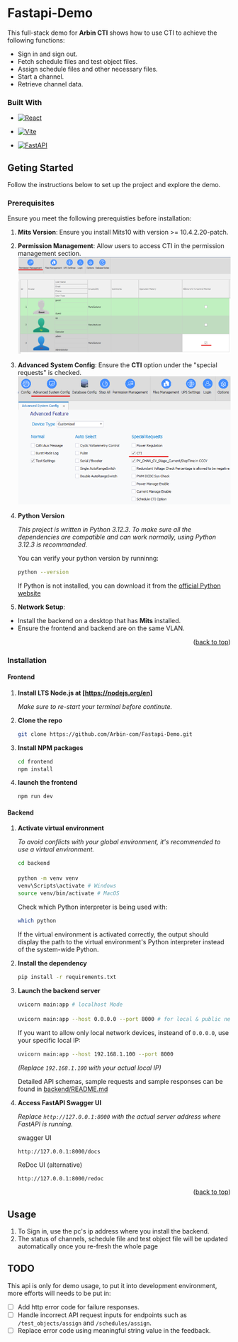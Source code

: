 # Fastapi-Demo

<a id="readme-top"></a>

<!-- About The Demo -->

This full-stack demo for **Arbin CTI** shows how to use CTI to achieve the following functions:

- Sign in and sign out.
- Fetch schedule files and test object files.
- Assign schedule files and other necessary files.
- Start a channel.
- Retrieve channel data.

### Built With

- [![React][React.js]][React-url]

- [![Vite][Vite-icon]][Vite-url]

- [![FastAPI][FastAPI-icon]][FastAPI-url]

<!-- Getting Started -->

## Geting Started

Follow the instructions below to set up the project and explore the demo.

### Prerequisites

Ensure you meet the following prerequisties before installation:

1. **Mits Version**: Ensure you install Mits10 with version >= 10.4.2.20-patch.

2. **Permission Management**: Allow users to access CTI in the permission management section.
   ![](img/permission.png)

3. **Advanced System Config**: Ensure the **CTI** option under the "special requests" is checked.
   ![](img/advanced_config.png)

4. **Python Version**

   _This project is written in Python 3.12.3. To make sure all the dependencies are compatible and can work normally, using Python 3.12.3 is recommanded._

   You can verify your python version by runninng:

   ```sh
   python --version
   ```

   If Python is not installed, you can download it from the [official Python website](https://www.python.org/)

5. **Network Setup**:

- Install the backend on a desktop that has **Mits** installed.
- Ensure the frontend and backend are on the same VLAN.

<p align="right">(<a href="#readme-top">back to top</a>)</p>

### Installation

#### Frontend

1. **Install LTS Node.js at [https://nodejs.org/en]**

   _Make sure to re-start your terminal before continute._

2. **Clone the repo**
   ```sh
   git clone https://github.com/Arbin-com/Fastapi-Demo.git
   ```
3. **Install NPM packages**
   ```sh
   cd frontend
   npm install
   ```
4. **launch the frontend**
   ```sh
   npm run dev
   ```

#### Backend

1. **Activate virtual environment**

   _To avoid conflicts with your global environment, it's recommended to use a virtual environment._

   ```sh
   cd backend

   python -m venv venv
   venv\Scripts\activate # Windows
   source venv/bin/activate # MacOS
   ```

   Check which Python interpreter is being used with:

   ```sh
   which python
   ```

   If the virtual environment is activated correctly, the output should display the path to the virtual environment's Python interpreter instead of the system-wide Python.

2. **Install the dependency**
   ```sh
   pip install -r requirements.txt
   ```
3. **Launch the backend server**

   ```sh
   uvicorn main:app # localhost Mode

   uvicorn main:app --host 0.0.0.0 --port 8000 # for local & public network access
   ```

   If you want to allow only local network devices, insteand of `0.0.0.0`, use your specific local IP:

   ```sh
   uvicorn main:app --host 192.168.1.100 --port 8000
   ```

   _(Replace `192.168.1.100` with your actual local IP)_

   Detailed API schemas, sample requests and sample responses can be found in [backend/README.md](backend/README.md)

4. **Access FastAPI Swagger UI**

   _Replace `http://127.0.0.1:8000` with the actual server address where FastAPI is running._

   swagger UI

   ```arduino
   http://127.0.0.1:8000/docs
   ```

   ReDoc UI (alternative)

   ```arduino
   http://127.0.0.1:8000/redoc
   ```

<p align="right">(<a href="#readme-top">back to top</a>)</p>

<!-- Usage -->

## Usage

1. To Sign in, use the pc's ip address where you install the backend.
2. The status of channels, schedule file and test object file will be updated automatically once you re-fresh the whole page

## TODO

This api is only for demo usage, to put it into development environment, more efforts will needs to be put in:

- [ ] Add http error code for failure responses.
- [ ] Handle incorrect API request inputs for endpoints such as `/test_objects/assign` and `/schedules/assign`.
- [ ] Replace error code using meaningful string value in the feedback.

<!-- MARKDOWN LINKS & IMAGES -->
<!-- https://www.markdownguide.org/basic-syntax/#reference-style-links -->

[React.js]: https://img.shields.io/badge/React-20232A?style=for-the-badge&logo=react&logoColor=61DAFB
[React-url]: https://reactjs.org/
[FastAPI-icon]: https://img.shields.io/badge/FastAPI-009688?style=for-the-badge&logo=fastapi&logoColor=white
[FastAPI-url]: https://fastapi.tiangolo.com/
[Vite-icon]: https://img.shields.io/badge/Vite-646CFF?style=for-the-badge&logo=vite&logoColor=white
[Vite-url]: https://vite.dev/
